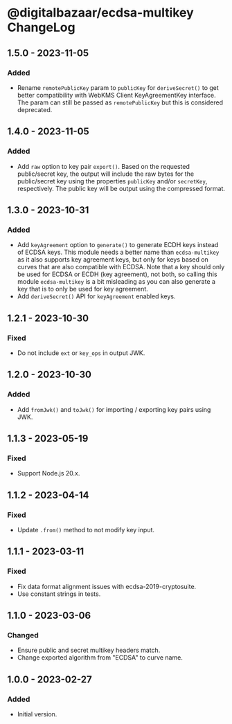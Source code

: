 # @digitalbazaar/ecdsa-multikey ChangeLog

## 1.5.0 - 2023-11-05

### Added
- Rename `remotePublicKey` param to `publicKey` for `deriveSecret()` to get
  better compatibility with WebKMS Client KeyAgreementKey interface. The
  param can still be passed as `remotePublicKey` but this is considered
  deprecated.

## 1.4.0 - 2023-11-05

### Added
- Add `raw` option to key pair `export()`. Based on the requested public/secret
  key, the output will include the raw bytes for the public/secret key using
  the properties `publicKey` and/or `secretKey`, respectively. The public key
  will be output using the compressed format.

## 1.3.0 - 2023-10-31

### Added
- Add `keyAgreement` option to `generate()` to generate ECDH keys instead of
  ECDSA keys. This module needs a better name than `ecdsa-multikey` as it also
  supports key agreement keys, but only for keys based on curves that are also
  compatible with ECDSA. Note that a key should only be used for ECDSA or ECDH
  (key agreement), not both, so calling this module `ecdsa-multikey` is a bit
  misleading as you can also generate a key that is to only be used for key
  agreement.
- Add `deriveSecret()` API for `keyAgreement` enabled keys.

## 1.2.1 - 2023-10-30

### Fixed
- Do not include `ext` or `key_ops` in output JWK.

## 1.2.0 - 2023-10-30

### Added
- Add `fromJwk()` and `toJwk()` for importing / exporting key pairs using JWK.

## 1.1.3 - 2023-05-19

### Fixed
- Support Node.js 20.x.

## 1.1.2 - 2023-04-14

### Fixed
- Update `.from()` method to not modify key input.

## 1.1.1 - 2023-03-11

### Fixed
- Fix data format alignment issues with ecdsa-2019-cryptosuite.
- Use constant strings in tests.

## 1.1.0 - 2023-03-06

### Changed
- Ensure public and secret multikey headers match.
- Change exported algorithm from "ECDSA" to curve name.

## 1.0.0 - 2023-02-27

### Added
- Initial version.
